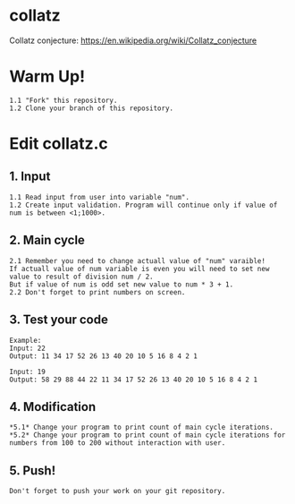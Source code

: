 # collatz
Collatz conjecture: https://en.wikipedia.org/wiki/Collatz_conjecture

# Warm Up!
    1.1 "Fork" this repository. 
    1.2 Clone your branch of this repository.
    
# Edit collatz.c

## 1. Input
    1.1 Read input from user into variable "num".
    1.2 Create input validation. Program will continue only if value of num is between <1;1000>.

## 2. Main cycle
    2.1 Remember you need to change actuall value of "num" varaible!
    If actuall value of num variable is even you will need to set new value to result of division num / 2.
    But if value of num is odd set new value to num * 3 + 1.
    2.2 Don't forget to print numbers on screen.

## 3. Test your code
    Example:
    Input: 22
    Output: 11 34 17 52 26 13 40 20 10 5 16 8 4 2 1

    Input: 19
    Output: 58 29 88 44 22 11 34 17 52 26 13 40 20 10 5 16 8 4 2 1

## 4. Modification
    *5.1* Change your program to print count of main cycle iterations.
    *5.2* Change your program to print count of main cycle iterations for numbers from 100 to 200 without interaction with user.
## 5. Push!
    Don't forget to push your work on your git repository.
